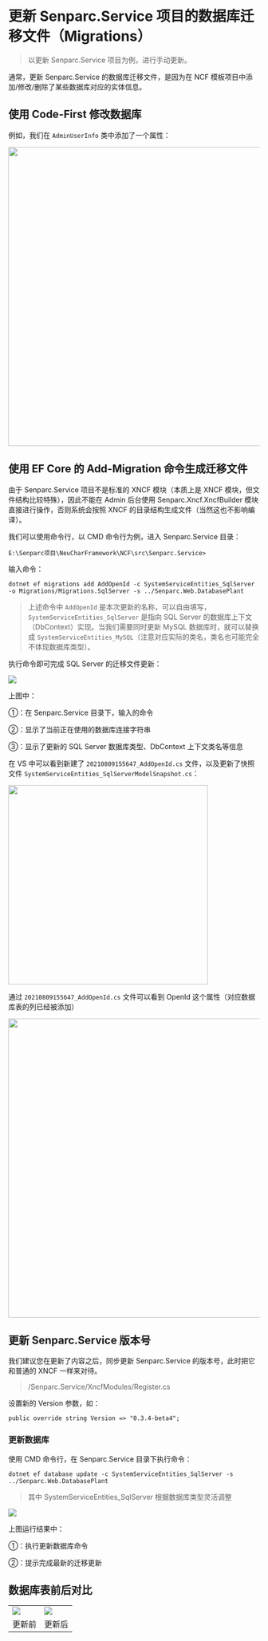 # 更新 Senparc.Service 项目的数据库迁移文件（Migrations）

> 以更新 Senparc.Service 项目为例，进行手动更新。

通常，更新 Senparc.Service 的数据库迁移文件，是因为在 NCF 模板项目中添加/修改/删除了某些数据库对应的实体信息。

## 使用 Code-First 修改数据库

例如，我们在 `AdminUserInfo` 类中添加了一个属性：

<img src="./images/add_migration_for_service_project-add_prop.png" width="600" />

## 使用 EF Core 的 Add-Migration 命令生成迁移文件

由于 Senparc.Service 项目不是标准的 XNCF 模块（本质上是 XNCF 模块，但文件结构比较特殊），因此不能在 Admin 后台使用 Senparc.Xncf.XncfBuilder 模块直接进行操作，否则系统会按照 XNCF 的目录结构生成文件（当然这也不影响编译）。

我们可以使用命令行，以 CMD 命令行为例，进入 Senparc.Service 目录：

```
E:\Senparc项目\NeuCharFramework\NCF\src\Senparc.Service>
```

输入命令：

```
dotnet ef migrations add AddOpenId -c SystemServiceEntities_SqlServer -o Migrations/Migrations.SqlServer -s ../Senparc.Web.DatabasePlant
```

> 上述命令中 `AddOpenId` 是本次更新的名称，可以自由填写，`SystemServiceEntities_SqlServer` 是指向 SQL Server 的数据库上下文（DbContext）实现。当我们需要同时更新 MySQL 数据库时，就可以替换成 `SystemServiceEntities_MySQL`（注意对应实际的类名，类名也可能完全不体现数据库类型）。

执行命令即可完成 SQL Server 的迁移文件更新：

<img src="./images/add_migration_for_service_project-run_migrations_add.png" />

上图中：

①：在 Senparc.Service 目录下，输入的命令

②：显示了当前正在使用的数据库连接字符串

③：显示了更新的 SQL Server 数据库类型、DbContext 上下文类名等信息

在 VS 中可以看到新建了 `20210809155647_AddOpenId.cs` 文件，以及更新了快照文件 `SystemServiceEntities_SqlServerModelSnapshot.cs`：

<img src="./images/add_migration_for_service_project-run-files-added.png" width="400"/>

通过 `20210809155647_AddOpenId.cs` 文件可以看到 OpenId 这个属性（对应数据库表的列已经被添加）

<img src="./images/add_migration_for_service_project-run-addopenid_file_content.png" width="600"/>

## 更新 Senparc.Service 版本号

我们建议您在更新了内容之后，同步更新 Senparc.Service 的版本号，此时把它和普通的 XNCF 一样来对待。

> /Senparc.Service/XncfModules/Register.cs

设置新的 Version 参数，如：

```
public override string Version => "0.3.4-beta4";
```

### 更新数据库

使用 CMD 命令行，在 Senparc.Service 目录下执行命令：

```
dotnet ef database update -c SystemServiceEntities_SqlServer -s ../Senparc.Web.DatabasePlant
```

> 其中 SystemServiceEntities_SqlServer 根据数据库类型灵活调整

<img src="./images/add_migration_for_service_project-run_database_update.png" />

上图运行结果中：

①：执行更新数据库命令

②：提示完成最新的迁移更新

## 数据库表前后对比

<table>
<tr>
<td><img src="./images/add_migration_for_service_project-database-old.png"/></td>
<td><img src="./images/add_migration_for_service_project-database-new.png"/></td>
</tr>
<tr>
<td>更新前</td>
<td>更新后</td>
</tr>
<table>